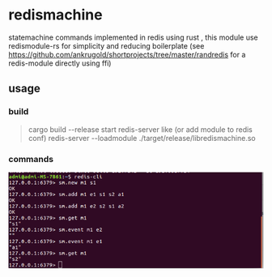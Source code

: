 # redismachine
statemachine commands implemented in redis using rust , this module use redismodule-rs for simplicity and reducing boilerplate
(see https://github.com/ankrugold/shortprojects/tree/master/randredis for a redis-module directly using ffi)



## usage ##
### build ###
> cargo build --release
start redis-server like (or add module to redis conf)
>redis-server --loadmodule ./target/release/libredismachine.so

### commands ###

![COMMANDS](docs/commands.png)

 
